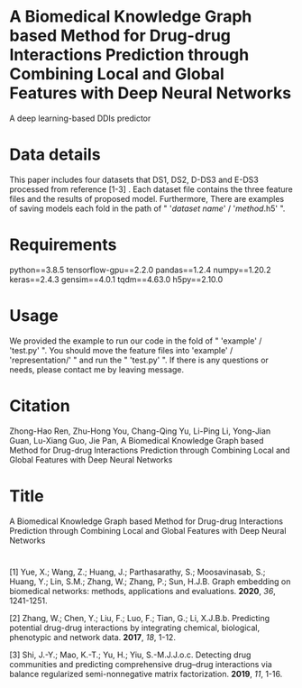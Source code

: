 # A Biomedical Knowledge Graph based Method for Drug-drug Interactions Prediction through Combining Local and Global Features with Deep Neural Networks
A deep learning-based DDIs predictor



# Data details
This paper includes four datasets that DS1, DS2, D-DS3 and E-DS3 processed from reference [1-3] . Each dataset file contains the three feature files and the results of proposed model.  Furthermore, There are examples of saving models each fold in the path of " '*dataset name*' /  '*method*.h5' ".


# Requirements
python==3.8.5 tensorflow-gpu==2.2.0 pandas==1.2.4 numpy==1.20.2 keras==2.4.3 gensim==4.0.1 tqdm==4.63.0 h5py==2.10.0


# Usage
We provided the example to run our code in the fold of " 'example' /  'test.py' ". You should move the feature files into 'example' /  'representation/' " and run the " 'test.py' ". If there is any questions or needs, please contact me by leaving message.


# Citation
Zhong-Hao Ren, Zhu-Hong You, Chang-Qing Yu, Li-Ping Li, Yong-Jian Guan, Lu-Xiang Guo, Jie Pan, A Biomedical Knowledge Graph based Method for Drug-drug Interactions Prediction through Combining Local and Global Features with Deep Neural Networks 


# Title
A Biomedical Knowledge Graph based Method for Drug-drug Interactions Prediction through Combining Local and Global Features with Deep Neural Networks 

# 

[1] Yue, X.; Wang, Z.; Huang, J.; Parthasarathy, S.; Moosavinasab, S.; Huang, Y.; Lin, S.M.; Zhang, W.; Zhang, P.; Sun, H.J.B. Graph embedding on biomedical networks: methods, applications and evaluations. **2020**, *36*, 1241-1251.  

[2] Zhang, W.; Chen, Y.; Liu, F.; Luo, F.; Tian, G.; Li, X.J.B.b. Predicting potential drug-drug interactions by integrating chemical, biological, phenotypic and network data. **2017**, *18*, 1-12.  

[3] Shi, J.-Y.; Mao, K.-T.; Yu, H.; Yiu, S.-M.J.J.o.c. Detecting drug communities and predicting comprehensive drug–drug interactions via balance regularized semi-nonnegative matrix factorization. **2019**, *11*, 1-16.  
